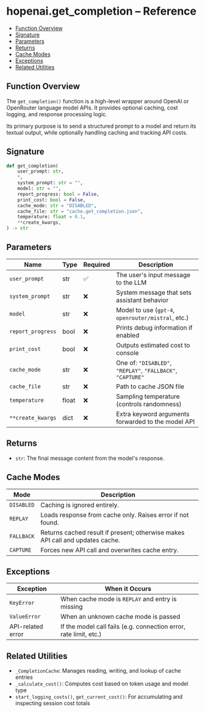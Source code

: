# hopenai.get_completion – Reference

<!-- toc -->

- [Function Overview](#function-overview)
- [Signature](#signature)
- [Parameters](#parameters)
- [Returns](#returns)
- [Cache Modes](#cache-modes)
- [Exceptions](#exceptions)
- [Related Utilities](#related-utilities)

<!-- tocstop -->

## Function Overview

The `get_completion()` function is a high-level wrapper around OpenAI or
OpenRouter language model APIs. It provides optional caching, cost logging, and
response processing logic.

Its primary purpose is to send a structured prompt to a model and return its
textual output, while optionally handling caching and tracking API costs.

## Signature

```python
def get_completion(
    user_prompt: str,
    *,
    system_prompt: str = "",
    model: str = "",
    report_progress: bool = False,
    print_cost: bool = False,
    cache_mode: str = "DISABLED",
    cache_file: str = "cache.get_completion.json",
    temperature: float = 0.1,
    **create_kwargs,
) -> str
```

## Parameters

| Name              | Type  | Required | Description                                                 |
| ----------------- | ----- | -------- | ----------------------------------------------------------- |
| `user_prompt`     | str   | ✅       | The user's input message to the LLM                         |
| `system_prompt`   | str   | ❌       | System message that sets assistant behavior                 |
| `model`           | str   | ❌       | Model to use (`gpt-4`, `openrouter/mistral`, etc.)          |
| `report_progress` | bool  | ❌       | Prints debug information if enabled                         |
| `print_cost`      | bool  | ❌       | Outputs estimated cost to console                           |
| `cache_mode`      | str   | ❌       | One of: `"DISABLED"`, `"REPLAY"`, `"FALLBACK"`, `"CAPTURE"` |
| `cache_file`      | str   | ❌       | Path to cache JSON file                                     |
| `temperature`     | float | ❌       | Sampling temperature (controls randomness)                  |
| `**create_kwargs` | dict  | ❌       | Extra keyword arguments forwarded to the model API          |

## Returns

- `str`: The final message content from the model's response.

## Cache Modes

| Mode       | Description                                                                   |
| ---------- | ----------------------------------------------------------------------------- |
| `DISABLED` | Caching is ignored entirely.                                                  |
| `REPLAY`   | Loads response from cache only. Raises error if not found.                    |
| `FALLBACK` | Returns cached result if present; otherwise makes API call and updates cache. |
| `CAPTURE`  | Forces new API call and overwrites cache entry.                               |

## Exceptions

| Exception         | When it Occurs                                                    |
| ----------------- | ----------------------------------------------------------------- |
| `KeyError`        | When cache mode is `REPLAY` and entry is missing                  |
| `ValueError`      | When an unknown cache mode is passed                              |
| API-related error | If the model call fails (e.g. connection error, rate limit, etc.) |

## Related Utilities

- `_CompletionCache`: Manages reading, writing, and lookup of cache entries
- `_calculate_cost()`: Computes cost based on token usage and model type
- `start_logging_costs()`, `get_current_cost()`: For accumulating and inspecting
  session cost totals
